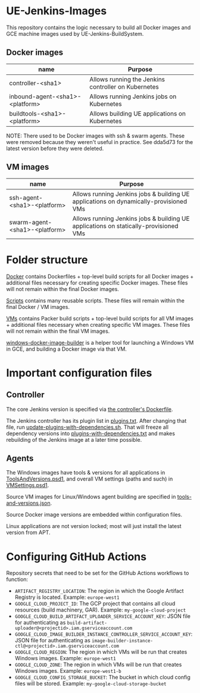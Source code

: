 # UE-Jenkins-Images

This repository contains the logic necessary to build all Docker images and GCE machine images used by UE-Jenkins-BuildSystem.

## Docker images

| name                                 | Purpose                                             |
|--------------------------------------|-----------------------------------------------------|
| controller-\<sha1>                   | Allows running the Jenkins controller on Kubernetes |
| inbound-agent-\<sha1>-\<platform>    | Allows running Jenkins jobs on Kubernetes           |
| buildtools-\<sha1>-\<platform>       | Allows building UE applications on Kubernetes       |

NOTE: There used to be Docker images with ssh & swarm agents. These were removed because they
weren't useful in practice. See dda5d73 for the latest version before they were deleted.

## VM images

| name                                 | Purpose                                             |
|--------------------------------------|-----------------------------------------------------|
| ssh-agent-\<sha1>-\<platform>        | Allows running Jenkins jobs & building UE applications on dynamically-provisioned VMs |
| swarm-agent-\<sha1>-\<platform>      | Allows running Jenkins jobs & building UE applications on statically-provisioned VMs |

# Folder structure

[Docker](Docker) contains Dockerfiles + top-level build scripts for all Docker images + additional files necessary for creating specific Docker images. These files will not remain within the final Docker images.

[Scripts](Scripts) contains many reusable scripts. These files will remain within the final Docker / VM images.

[VMs](VMs) contains Packer build scripts + top-level build scripts for all VM images + additional files necessary when creating specific VM images. These files will not remain within the final VM images.

[windows-docker-image-builder](windows-docker-image-builder) is a helper tool for launching a Windows VM in GCE, and building a Docker image via that VM.

# Important configuration files

## Controller

The core Jenkins version is specified via [the controller's Dockerfile](Docker/controller/Dockerfile).

The Jenkins controller has its plugin list in [plugins.txt](Docker/controller/plugins.txt). After changing that file, run [update-plugins-with-dependencies.sh](Docker/controller/update-plugins-with-dependencies.sh). That will freeze all dependency versions into [plugins-with-dependencies.txt](Docker/controller/plugins-with-dependencies.txt) and makes rebuilding of the Jenkins image at a later time possible.

## Agents

The Windows images have tools & versions for all applications in [ToolsAndVersions.psd1](Scripts/Windows/Applications/ToolsAndVersions.psd1), and overall VM settings (paths and such) in [VMSettings.psd1](Scripts/Windows/VMSettings.psd1).

Source VM images for Linux/Windows agent building are specified in [tools-and-versions.json](Scripts/Linux/tools-and-versions.json).

Source Docker image versions are embedded within configuration files.

Linux applications are not version locked; most will just install the latest version from APT.

# Configuring GitHub Actions

Repository secrets that need to be set for the GitHub Actions workflows to function:

* `ARTIFACT_REGISTRY_LOCATION`: The region in which the Google Artifact Registry is located. Example: `europe-west1`
* `GOOGLE_CLOUD_PROJECT_ID`: The GCP project that contains all cloud resources (build machinery, GAR). Example: `my-google-cloud-project`
* `GOOGLE_CLOUD_BUILD_ARTIFACT_UPLOADER_SERVICE_ACCOUNT_KEY`: JSON file for authenticating as `build-artifact-uploader@<projectid>.iam.gserviceaccount.com`
* `GOOGLE_CLOUD_IMAGE_BUILDER_INSTANCE_CONTROLLER_SERVICE_ACCOUNT_KEY`: JSON file for authenticating as `image-builder-instance-ctl@<projectid>.iam.gserviceaccount.com`
* `GOOGLE_CLOUD_REGION`: The region in which VMs will be run that creates Windows images. Example: `europe-west1`
* `GOOGLE_CLOUD_ZONE`: The region in which VMs will be run that creates Windows images. Example: `europe-west1-b`
* `GOOGLE_CLOUD_CONFIG_STORAGE_BUCKET`: The bucket in which cloud config files will be stored. Example: `my-google-cloud-storage-bucket`
